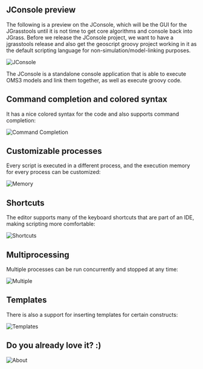 ## JConsole preview ##

The following is a preview on the JConsole, which will be the GUI for the JGrasstools until it is not time to get core algorithms and console back into JGrass. Before we release the JConsole project, we want to have a jgrasstools release and also get the geoscript groovy project working in it as the default scripting language for non-simulation/model-linking purposes.

<img src='http://wiki.jgrasstools.googlecode.com/git/images/jconsole/jconsole_splash.png' alt='JConsole' />

The JConsole is a standalone console application that is able to execute OMS3 models and link them together, as well as execute groovy code.


## Command completion and colored syntax ##
It has a nice colored syntax for the code and also supports command completion:

<img src='http://wiki.jgrasstools.googlecode.com/git/images/jconsole/jconsole_command_completion.png' alt='Command Completion' />


## Customizable processes ##
Every script is executed in a different process, and the execution memory for every process can be customized:

<img src='http://wiki.jgrasstools.googlecode.com/git/images/jconsole/jconsole_memory.png' alt='Memory' />


## Shortcuts ##
The editor supports many of the keyboard shortcuts that are part of an IDE, making scripting more comfortable:

<img src='http://wiki.jgrasstools.googlecode.com/git/images/jconsole/jconsole_menu.png' alt='Shortcuts' />

## Multiprocessing ##
Multiple processes can be run concurrently and stopped at any time:

<img src='http://wiki.jgrasstools.googlecode.com/git/images/jconsole/jconsole_multiple_running.png' alt='Multiple' />

## Templates ##
There is also a support for inserting templates for certain constructs:

<img src='http://wiki.jgrasstools.googlecode.com/git/images/jconsole/jconsole_template.png' alt='Templates' />


## Do you already love it? :) ##

<img src='http://wiki.jgrasstools.googlecode.com/git/images/jconsole/jconsole_about.png' alt='About' />